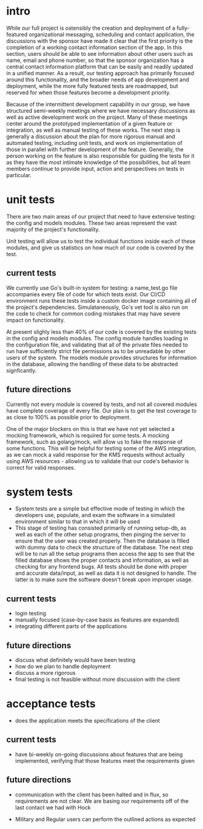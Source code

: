 # intro
 While our full project is ostensibly the creation and deployment of a fully-featured organizational messaging, scheduling and contact application, the discussions with the sponsor have made it clear that the first priority is the completion of a working contact information section of the app. In this section, users should be able to see information about other users such as name, email and phone number, so that the sponsor organization has a central contact information platform that can be easily and readily updated in a unified manner. As a result, our testing approach has primarily focused around this functionality, and the broader needs of app development and deployment, while the more fully featured tests are roadmapped, but reserved for when those features become a development priority.

 Because of the intermittent development capability in our group, we have structured semi-weekly meetings where we have necessary discussions as well as active development work on the project. Many of these meetings center around the prototyped implementation of a given feature or integration, as well as manual testing of these works. The next step is generally a discussion about the plan for more rigorous manual and automated testing, including unit tests, and work on implementation of those in parallel with further development of the feature. Generally, the person working on the feature is also responsible for guiding the tests for it as they have the most intimate knowledge of the possibilities, but all team members continue to provide input, action and perspectives on tests in particular.

# unit tests

There are two main areas of our project that need to have extensive testing: the config and models modules. These two areas represent the vast majority of the project's functionality. 

Unit testing will allow us to test the individual functions inside each of these modules, and give us statistics on how much of our code is covered by the test.

## current tests

We currently use Go's built-in system for testing: a name_test.go file accompanies every file of code for which tests exist. Our CI/CD environment runs these tests inside a custom docker image containing all of the project's dependencies. Simulataneously, Go's vet tool is also run on the code to check for common coding mistakes that may have severe impact on functionality.

At present slighly less than 40% of our code is covered by the existing tests in the config and models modules. The config module handles loading in the configuration file, and validating that all of the private files needed to run have sufficiently strict file permissions as to be unreadable by other users of the system. The models module provides structures for information in the database, allowing the handling of these data to be abstracted signficantly.

## future directions

Currently not every module is covered by tests, and not all covered modules have complete coverage of every file. Our plan is to get the test coverage to as close to 100% as possible prior to deployment.

One of the major blockers on this is that we have not yet selected a mocking framework, which is required for some tests. A mocking framework, such as golang/mock, will allow us to fake the response of some functions. This will be helpful for testing some of the AWS integration, as we can mock a valid response for the KMS requests without actually using AWS resources - allowing us to validate that our code's behavior is correct for valid responses.

# system tests

- System tests are a simple but effective mode of testing in which the developers use, populate, and exam the software in a simulated environment similar to that in which it will be used
- This stage of testing has consisted primarily of running setup-db, as well as each of the other setup programs, then pinging the server to ensure that the user was created properly. Then the database is filled with dummy data to check the structure of the database. The next step will be to run all the setup programs then access the app to see that the filled database shows the proper contacts and information, as well as checking for any frontend bugs. All tests should be done with proper and accurate data/input, as well as data it is not designed to handle. The latter is to make sure the software doesn't break upon improper usage.

## current tests

- login testing
- manually focused (case-by-case basis as features are expanded)
- integrating different parts of the applications

## future directions

- discuss what definitely would have been testing
- how do we plan to handle deployment
- discuss a more rigorous
- final testing is not feasible without more discussion with the client

# acceptance tests

- does the application meets the specifications of the client

## current tests

- have bi-weekly on-going discussions about features that are being implemented, verifying that those features meet the requirements given

## future directions

- communication with the client has been halted and in flux, so requirements are not clear. We are basing our requirements off of the last contact we had with Hock

- Military and Regular users can perform the outlined actions as expected

